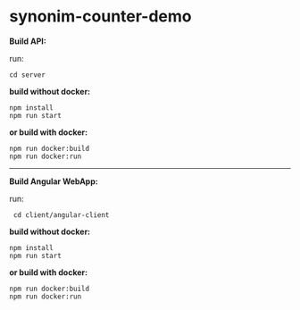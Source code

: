 # synonim-counter-demo

**Build API:**

run:

    cd server

**build without docker:**

    npm install
    npm run start

**or build with docker:**

    npm run docker:build
    npm run docker:run
---
**Build Angular WebApp:**

run:

     cd client/angular-client

**build without docker:**

    npm install
    npm run start

**or build with docker:**

    npm run docker:build
    npm run docker:run
     
